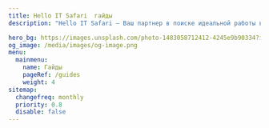 ```yaml
---
title: Hello IT Safari  гайды
description: "Hello IT Safari — Ваш партнер в поиске идеальной работы в IT. Мы, HITS (Hello IT Safari), специализируемся на рекрутинге и карьерной поддержке IT-специалистов в Бишкеке, Кыргызстане и за его пределами. Наша миссия — помочь вам найти работу, соответствующую вашим ожиданиям и навыкам. Мы предоставляем комплексные услуги: от составления резюме и улучшения профиля на LinkedIn до анализа вакансий и подготовки к интервью. Мы также проводим технические интервью и предоставляем детализированную обратную связь для выявления слабых мест и их устранения. Узнайте больше о нас и читайте отзывы на тему аутсорсинга и рекрутинга на сайте Hello IT Safari."

hero_bg: https://images.unsplash.com/photo-1483058712412-4245e9b90334?ixlib=rb-4.0.3&q=85&fm=jpg&crop=entropy&cs=srgb&w=1224
og_image: /media/images/og-image.png
menu:
  mainmenu:
    name: Гайды
    pageRef: /guides
    weight: 4
sitemap:
  changefreq: monthly
  priority: 0.8
  disable: false
---
```


